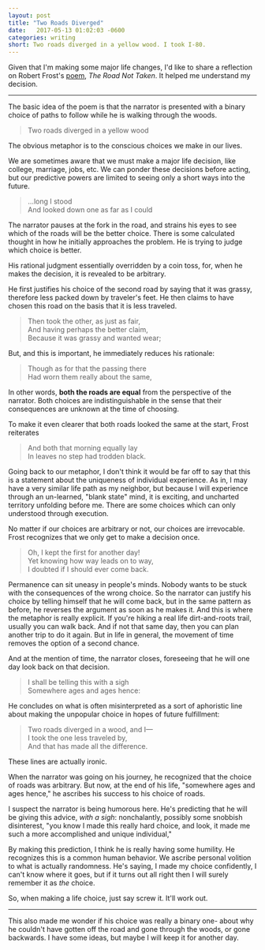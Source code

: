 ```yaml
---
layout: post
title: "Two Roads Diverged"
date:   2017-05-13 01:02:03 -0600
categories: writing
short: Two roads diverged in a yellow wood. I took I-80.
---
```


Given that I'm making some major life changes, I'd like to share a reflection on  Robert Frost's [poem](poem-source), *The Road Not Taken*. It helped me understand my decision.

___

The basic idea of the poem is that the narrator is presented with a binary choice of paths to follow while he is walking through the woods.

> Two roads diverged in a yellow wood

The obvious metaphor is to the conscious choices we make in our lives. 

We are sometimes aware that we must make a major life decision, like college, marriage, jobs, etc. We can ponder these decisions before acting, but our predictive powers are limited to seeing only a short ways into the future.

> ...long I stood <br>
> And looked down one as far as I could

The narrator pauses at the fork in the road, and strains his eyes to see which of the roads will be the better choice. There is some calculated thought in how he initially approaches the problem. He is trying to judge which choice is better.

His rational judgment essentially overridden by a coin toss, for, when he makes the decision, it is revealed to be arbitrary.

He first justifies his choice of the second road by saying that it was grassy, therefore less packed down by traveler's feet. He then claims to have chosen this road on the basis that it is less traveled.

> Then took the other, as just as fair, <br>
And having perhaps the better claim, <br>
Because it was grassy and wanted wear;

But, and this is important, he immediately reduces his rationale: 

> Though as for that the passing there <br>
> Had worn them really about the same,

In other words, **both the roads are equal** from the perspective of the narrator. Both choices are indistinguishable in the sense that their consequences are unknown at the time of choosing.

To make it even clearer that both roads looked the same at the start, Frost reiterates 

> And both that morning equally lay <br>
> In leaves no step had trodden black.

Going back to our metaphor, I don't think it would be far off to say that this is a statement about the uniqueness of individual experience. As in, I may have a very similar life path as my neighbor, but because I will experience through an un-learned, "blank state" mind, it is exciting, and uncharted territory unfolding before me. There are some choices which can only understood through execution.

No matter if our choices are arbitrary or not, our choices are irrevocable. Frost recognizes that we only get to make a decision once.

> Oh, I kept the first for another day!<br>
Yet knowing how way leads on to way,<br>
I doubted if I should ever come back.

Permanence can sit uneasy in people's minds. Nobody wants to be stuck with the consequences of the wrong choice. So the narrator can justify his choice by telling himself that he will come back, but in the same pattern as before, he reverses the argument as soon as he makes it. And this is where the metaphor is really explicit. If you're hiking a real life dirt-and-roots trail, usually you can walk back. And if not that same day, then you can plan another trip to do it again. But in life in general, the movement of time removes the option of a second chance.

And at the mention of time, the narrator closes, foreseeing that he will one day look back on that decision.

> I shall be telling this with a sigh<br>
Somewhere ages and ages hence:

He concludes on what is often misinterpreted as a sort of aphoristic line about making the unpopular choice in hopes of future fulfillment:

> Two roads diverged in a wood, and I— <br>
I took the one less traveled by,<br>
And that has made all the difference.

These lines are actually ironic.

When the narrator was going on his journey, he recognized that the choice of roads was arbitrary. But now, at the end of his life, "somewhere ages and ages hence," he ascribes his success to his choice of roads.

I suspect the narrator is being humorous here. He's predicting that he will be giving this advice, *with a sigh*: nonchalantly, possibly some snobbish disinterest, "you know I made this really hard choice, and look, it made me such a more accomplished and unique individual,"

By making this prediction, I think he is really having some humility. He recognizes this is a common human behavior. We ascribe personal volition to what is actually randomness. He's saying, I made my choice confidently, I can't know where it goes, but if it turns out all right then I will surely remember it as *the* choice.

So, when making a life choice, just say screw it. It'll work out.

___

This also made me wonder if his choice was really a binary one- about why he couldn't have gotten off the road and gone through the woods, or gone backwards. I have some ideas, but maybe I will keep it for another day.

[poem-source]: https://www.poetryfoundation.org/resources/learning/core-poems/detail/44272
